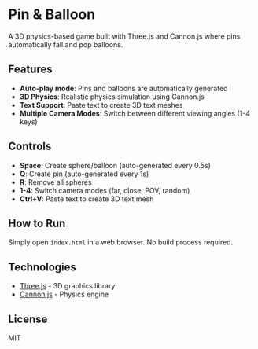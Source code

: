 # Pin & Balloon

A 3D physics-based game built with Three.js and Cannon.js where pins automatically fall and pop balloons.

## Features

- **Auto-play mode**: Pins and balloons are automatically generated
- **3D Physics**: Realistic physics simulation using Cannon.js
- **Text Support**: Paste text to create 3D text meshes
- **Multiple Camera Modes**: Switch between different viewing angles (1-4 keys)

## Controls

- **Space**: Create sphere/balloon (auto-generated every 0.5s)
- **Q**: Create pin (auto-generated every 1s)
- **R**: Remove all spheres
- **1-4**: Switch camera modes (far, close, POV, random)
- **Ctrl+V**: Paste text to create 3D text mesh

## How to Run

Simply open `index.html` in a web browser. No build process required.

## Technologies

- [Three.js](https://threejs.org/) - 3D graphics library
- [Cannon.js](https://schteppe.github.io/cannon.js/) - Physics engine

## License

MIT
